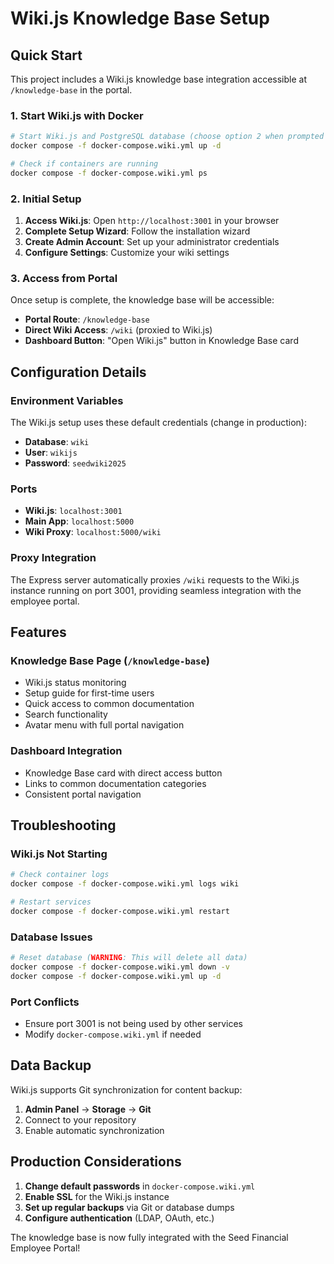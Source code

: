 # Wiki.js Knowledge Base Setup

## Quick Start

This project includes a Wiki.js knowledge base integration accessible at `/knowledge-base` in the portal.

### 1. Start Wiki.js with Docker

```bash
# Start Wiki.js and PostgreSQL database (choose option 2 when prompted for docker-compose)
docker compose -f docker-compose.wiki.yml up -d

# Check if containers are running
docker compose -f docker-compose.wiki.yml ps
```

### 2. Initial Setup

1. **Access Wiki.js**: Open `http://localhost:3001` in your browser
2. **Complete Setup Wizard**: Follow the installation wizard
3. **Create Admin Account**: Set up your administrator credentials
4. **Configure Settings**: Customize your wiki settings

### 3. Access from Portal

Once setup is complete, the knowledge base will be accessible:
- **Portal Route**: `/knowledge-base` 
- **Direct Wiki Access**: `/wiki` (proxied to Wiki.js)
- **Dashboard Button**: "Open Wiki.js" button in Knowledge Base card

## Configuration Details

### Environment Variables

The Wiki.js setup uses these default credentials (change in production):
- **Database**: `wiki`
- **User**: `wikijs` 
- **Password**: `seedwiki2025`

### Ports

- **Wiki.js**: `localhost:3001`
- **Main App**: `localhost:5000`
- **Wiki Proxy**: `localhost:5000/wiki`

### Proxy Integration

The Express server automatically proxies `/wiki` requests to the Wiki.js instance running on port 3001, providing seamless integration with the employee portal.

## Features

### Knowledge Base Page (`/knowledge-base`)
- Wiki.js status monitoring
- Setup guide for first-time users
- Quick access to common documentation
- Search functionality
- Avatar menu with full portal navigation

### Dashboard Integration
- Knowledge Base card with direct access button
- Links to common documentation categories
- Consistent portal navigation

## Troubleshooting

### Wiki.js Not Starting
```bash
# Check container logs
docker compose -f docker-compose.wiki.yml logs wiki

# Restart services
docker compose -f docker-compose.wiki.yml restart
```

### Database Issues
```bash
# Reset database (WARNING: This will delete all data)
docker compose -f docker-compose.wiki.yml down -v
docker compose -f docker-compose.wiki.yml up -d
```

### Port Conflicts
- Ensure port 3001 is not being used by other services
- Modify `docker-compose.wiki.yml` if needed

## Data Backup

Wiki.js supports Git synchronization for content backup:
1. **Admin Panel** → **Storage** → **Git**
2. Connect to your repository
3. Enable automatic synchronization

## Production Considerations

1. **Change default passwords** in `docker-compose.wiki.yml`
2. **Enable SSL** for the Wiki.js instance
3. **Set up regular backups** via Git or database dumps
4. **Configure authentication** (LDAP, OAuth, etc.)

The knowledge base is now fully integrated with the Seed Financial Employee Portal!